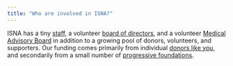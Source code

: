 ```yaml
---
title: "Who are involved in ISNA?"
---
```


<span class="caps">ISNA</span> has a tiny [staff][1], a volunteer [board of directors][2], and a volunteer [Medical Advisory Board][3] in addition to a growing pool of donors, volunteers, and supporters. Our funding comes primarily from individual [donors like you][4], and secondarily from a small number of [progressive foundations][5].

 [1]: /about/staff
 [2]: /about/board
 [3]: /about/medicalboard
 [4]: /donate
 [5]: /about/funders